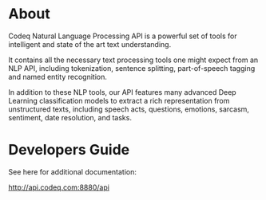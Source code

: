 About
=====

Codeq Natural Language Processing API is a powerful set of tools for intelligent and state of the art text understanding.

It contains all the necessary text processing tools one might expect from an NLP API, including tokenization, sentence splitting, part-of-speech tagging and named entity recognition.
   
In addition to these NLP tools, our API features many advanced Deep Learning classification models to extract a rich representation from unstructured texts, including speech acts, questions, emotions, sarcasm, sentiment, date resolution, and tasks.

Developers Guide
=====

See here for additional documentation:

http://api.codeq.com:8880/api
